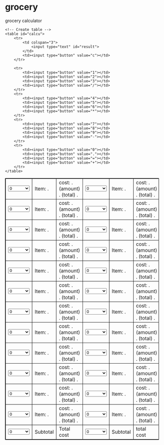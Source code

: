 # grocery
grocery calculator


<!DOCTYPE html>
<html>
<head>
<title>Grocery Calculator 22</title>
</head>
<style>
table, th, td {
  border:1px solid black;
}

<div class="ruled-paper" role="main">
  <div class="ruled-paper-header"></div>
<div class="ruled-paper-body" contenteditable="true">
  <p id="demo"></p>
</style>

<body>

<table> 
<tr>
    <td> <select>
     <option value=""> 0 </option><option value="Veggies">Veggies</option><option value="Dairy">Dairy</option>
     <option value="Meats">Meats</option><option value="Fruits">Fruits</option>
    </select>
    </td> 
    <td> Item:  . </td>
    <td> cost:     . (amount)      . (total)  .</td>
    <td> <select>
     <option value=""> 0 </option><option value="Veggies">Veggies</option><option value="Dairy">Dairy</option>
     <option value="Meats">Meats</option><option value="Fruits">Fruits</option>
    </select>
    </td> 
    <td> Item:  . </td>
    <td> cost:     . (amount)      . (total)  .</td>
 </tr>
 <tr>
    <td> <select>
     <option value=""> 0 </option><option value="Veggies">Veggies</option><option value="Dairy">Dairy</option>
     <option value="Meats">Meats</option><option value="Fruits">Fruits</option>
    </select>
    </td> 
    <td> Item:  . </td>
    <td> cost:     . (amount)      . (total)  .</td>
    <td> <select>
     <option value=""> 0 </option><option value="Veggies">Veggies</option><option value="Dairy">Dairy</option>
     <option value="Meats">Meats</option><option value="Fruits">Fruits</option>
    </select>
    </td> 
    <td> Item:  . </td>
    <td> cost:     . (amount)      . (total)  .</td>
 </tr>
 <tr>
    <td> <select>
     <option value=""> 0 </option><option value="Veggies">Veggies</option><option value="Dairy">Dairy</option>
     <option value="Meats">Meats</option><option value="Fruits">Fruits</option>
    </select>
    </td> 
    <td> Item:  . </td>
    <td> cost:     . (amount)      . (total)  .</td>
    <td> <select>
     <option value=""> 0 </option><option value="Veggies">Veggies</option><option value="Dairy">Dairy</option>
     <option value="Meats">Meats</option><option value="Fruits">Fruits</option>
    </select>
    </td> 
    <td> Item:  . </td>
    <td> cost:     . (amount)      . (total)  .</td>
 </tr>
 <tr>
    <td> <select>
     <option value=""> 0 </option><option value="Veggies">Veggies</option><option value="Dairy">Dairy</option>
     <option value="Meats">Meats</option><option value="Fruits">Fruits</option>
    </select>
    </td> 
    <td> Item:  . </td>
    <td> cost:     . (amount)      . (total)  .</td>
    <td> <select>
     <option value=""> 0 </option><option value="Veggies">Veggies</option><option value="Dairy">Dairy</option>
     <option value="Meats">Meats</option><option value="Fruits">Fruits</option>
    </select>
    </td> 
    <td> Item:  . </td>
    <td> cost:     . (amount)      . (total)  .</td>
 </tr>
 <tr>
    <td> <select>
     <option value=""> 0 </option><option value="Veggies">Veggies</option><option value="Dairy">Dairy</option>
     <option value="Meats">Meats</option><option value="Fruits">Fruits</option>
    </select>
    </td> 
    <td> Item:  . </td>
    <td> cost:     . (amount)      . (total)  .</td>
    <td> <select>
     <option value=""> 0 </option><option value="Veggies">Veggies</option><option value="Dairy">Dairy</option>
     <option value="Meats">Meats</option><option value="Fruits">Fruits</option>
    </select>
    </td> 
    <td> Item:  . </td>
    <td> cost:     . (amount)      . (total)  .</td>
 </tr>
 <tr>
    <td> <select>
     <option value=""> 0 </option><option value="Veggies">Veggies</option><option value="Dairy">Dairy</option>
     <option value="Meats">Meats</option><option value="Fruits">Fruits</option>
    </select>
    </td> 
    <td> Item:  . </td>
    <td> cost:     . (amount)      . (total)  .</td>
    <td> <select>
     <option value=""> 0 </option><option value="Veggies">Veggies</option><option value="Dairy">Dairy</option>
     <option value="Meats">Meats</option><option value="Fruits">Fruits</option>
    </select>
    </td> 
    <td> Item:  . </td>
    <td> cost:     . (amount)      . (total)  .</td>
 </tr>
 <tr>
    <td> <select>
     <option value=""> 0 </option><option value="Veggies">Veggies</option><option value="Dairy">Dairy</option>
     <option value="Meats">Meats</option><option value="Fruits">Fruits</option>
    </select>
    </td> 
    <td> Item:  . </td>
    <td> cost:     . (amount)      . (total)  .</td>
    <td> <select>
     <option value=""> 0 </option><option value="Veggies">Veggies</option><option value="Dairy">Dairy</option>
     <option value="Meats">Meats</option><option value="Fruits">Fruits</option>
    </select>
    </td> 
    <td> Item:  . </td>
    <td> cost:     . (amount)      . (total)  .</td>
 </tr>
 <tr>
    <td> <select>
     <option value=""> 0 </option><option value="Veggies">Veggies</option><option value="Dairy">Dairy</option>
     <option value="Meats">Meats</option><option value="Fruits">Fruits</option>
    </select>
    </td> 
    <td> Item:  . </td>
    <td> cost:     . (amount)      . (total)  .</td>
    <td> <select>
     <option value=""> 0 </option><option value="Veggies">Veggies</option><option value="Dairy">Dairy</option>
     <option value="Meats">Meats</option><option value="Fruits">Fruits</option>
    </select>
    </td> 
    <td> Item:  . </td>
    <td> cost:     . (amount)      . (total)  .</td>
 </tr>
 <tr>
    <td> <select>
     <option value=""> 0 </option><option value="Veggies">Veggies</option><option value="Dairy">Dairy</option>
     <option value="Meats">Meats</option><option value="Fruits">Fruits</option>
    </select>
    </td> 
    <td> Item:  . </td>
    <td> cost:     . (amount)      . (total)  .</td>
    <td> <select>
     <option value=""> 0 </option><option value="Veggies">Veggies</option><option value="Dairy">Dairy</option>
     <option value="Meats">Meats</option><option value="Fruits">Fruits</option>
    </select>
    </td> 
    <td> Item:  . </td>
    <td> cost:     . (amount)      . (total)  .</td>
 </tr>
 <tr>
    <td> <select>
     <option value=""> 0 </option><option value="Veggies">Veggies</option><option value="Dairy">Dairy</option>
     <option value="Meats">Meats</option><option value="Fruits">Fruits</option>
    </select>
    </td> 
    <td> Item:  . </td>
    <td> cost:     . (amount)      . (total)  .</td>
    <td> <select>
     <option value=""> 0 </option><option value="Veggies">Veggies</option><option value="Dairy">Dairy</option>
     <option value="Meats">Meats</option><option value="Fruits">Fruits</option>
    </select>
    </td> 
    <td> Item:  . </td>
    <td> cost:     . (amount)      . (total)  .</td>
 </tr>
 <tr>
    <td> <select>
     <option value=""> 0 </option><option value="Veggies">Veggies</option><option value="Dairy">Dairy</option>
     <option value="Meats">Meats</option><option value="Fruits">Fruits</option>
    </select>
    </td> 
    <td> Item:  . </td>
    <td> cost:     . (amount)      . (total)  .</td>
    <td> <select>
     <option value=""> 0 </option><option value="Veggies">Veggies</option><option value="Dairy">Dairy</option>
     <option value="Meats">Meats</option><option value="Fruits">Fruits</option>
    </select>
    </td> 
    <td> Item:  . </td>
    <td> cost:     . (amount)      . (total)  .</td>
 </tr>
 <tr>
    <td> <select>
     <option value=""> 0 </option><option value="Veggies">Veggies</option><option value="Dairy">Dairy</option>
     <option value="Meats">Meats</option><option value="Fruits">Fruits</option>
    </select>
    </td> 
    <td> Item:  . </td>
    <td> cost:     . (amount)      . (total)  .</td>
    <td> <select>
     <option value=""> 0 </option><option value="Veggies">Veggies</option><option value="Dairy">Dairy</option>
     <option value="Meats">Meats</option><option value="Fruits">Fruits</option>
    </select>
    </td> 
    <td> Item:  . </td>
    <td> cost:     . (amount)      . (total)  .</td>
 </tr>
 <tr>
    <td> <select>
     <option value=""> 0 </option><option value="Veggies">Veggies</option><option value="Dairy">Dairy</option>
     <option value="Meats">Meats</option><option value="Fruits">Fruits</option>
    </select>
    </td> 
    <td> Subtotal </td>
    <td> Total cost </td>
    <td> <select>
     <option value=""> 0 </option><option value="Veggies">Veggies</option><option value="Dairy">Dairy</option>
     <option value="Meats">Meats</option><option value="Fruits">Fruits</option>
    </select>
    </td> 
    <td> Subtotal  </td>
    <td> total cost   </td>
 </tr>
    

<style> 
        table { 
            border: 1px solid black; 
            margin-left: auto; 
            margin-right: auto; 
        } 
          
        input[type="button"] { 
            width: 100%; 
            padding: 10px 22px; 
            background-color: white; 
            color: black; 
            font-size: 34px; 
            font-weight: bold; 
            border: none; 
            border-radius: 5px; 
        } 
          
        input[type="text"] { 
            padding: 20px 30px; 
            font-size: 24px; 
            font-weight: bold; 
            border: none; 
            border-radius: 5px; 
            border: 2px solid black; 
        } 
    </style> 
</head> 
  
<body> 
  
    <!-- Create table -->
    <table id="calcu"> 
        <tr> 
            <td colspan="3"> 
                <input type="text" id="result"> 
            </td> 
            <td><input type="button" value="c"></td> 
        </tr> 
  
        <tr> 
            <td><input type="button" value="1"></td> 
            <td><input type="button" value="2"></td> 
            <td><input type="button" value="3"></td> 
            <td><input type="button" value="/"></td> 
        </tr> 
        <tr> 
            <td><input type="button" value="4"></td> 
            <td><input type="button" value="5"></td> 
            <td><input type="button" value="6"></td> 
            <td><input type="button" value="*"></td> 
        </tr> 
        <tr> 
            <td><input type="button" value="7"></td> 
            <td><input type="button" value="8"></td> 
            <td><input type="button" value="9"></td> 
            <td><input type="button" value="-"></td> 
        </tr> 
        <tr> 
            <td><input type="button" value="0"></td> 
            <td><input type="button" value="."></td> 
            <td><input type="button" value="="></td> 
            <td><input type="button" value="+"></td> 
        </tr> 
    </table> 
    
    
    
    
    
    
    
    
</body>

</body>
</html>

